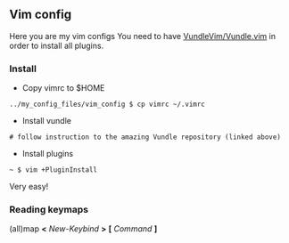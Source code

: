 ## Vim config

Here you are my vim configs
You need to have [VundleVim/Vundle.vim](https://github.com/VundleVim/Vundle.vim) in order to install all plugins.

### Install

 * Copy vimrc to $HOME
 ~~~
 ../my_config_files/vim_config $ cp vimrc ~/.vimrc
 ~~~

 * Install vundle
 ~~~
 # follow instruction to the amazing Vundle repository (linked above) 
 ~~~

 * Install plugins
 ~~~
 ~ $ vim +PluginInstall
 ~~~

 Very easy!

### Reading keymaps

 (all)map  __<__ *New-Keybind* __>__  __[__ *Command* __]__


